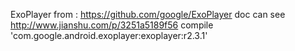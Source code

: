 ExoPlayer  from : https://github.com/google/ExoPlayer
doc can see  http://www.jianshu.com/p/3251a5189f56
compile 'com.google.android.exoplayer:exoplayer:r2.3.1'